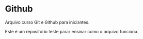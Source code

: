 # Github

Arquivo curso Git e Github para iniciantes.

Este é um repositório teste parar ensinar como o arquivo funciona.
